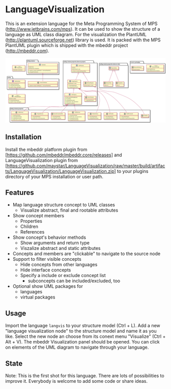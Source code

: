LanguageVisualization
=====================

This is an extension language for the Meta Programming System of MPS (http://www.jetbrains.com/mps). It can be used to show the structure of a language as UML class diagram.
For the visualization the PlantUML (http://plantuml.sourceforge.net) library is used. It is packed with the MPS PlantUML plugin which is shipped with the mbeddr project (http://mbeddr.com). 

<img src="./doc/tooling-screenshot.svg" width="600">

## Installation
Install the mbeddr platform plugin from [https://github.com/mbeddr/mbeddr.core/releases] and LanguageVisualization plugin from [https://github.com/maystar/LanguageVisualization/raw/master/build/artifacts/LanguageVisualization/LanguageVisualization.zip] to your plugins directory of your MPS installation or user path.

## Features
- Map language structure concept to UML classes
  - Visualize abstract, final and rootable attributes
- Show concept members
  - Properties
  - Children
  - References
- Show concept's behavior methods
  - Show arguments and return type
  - Viszalize abstract and static attributes
- Concepts and members are "clickable" to navigate to the source node
- Support to filter visible concepts
  - Hide concepts from other languages
  - Hide interface concepts
  - Specify a include or exclude concept list
    - subconcepts can be included/excluded, too
- Optional show UML packages for
  - languages
  - virtual packages

## Usage
Import the language `langvis` to your structure model (Ctrl + L). Add a new "language visualization node" to the structure model and name it as you like. Select the new node an choose from its conext menu "Visualize" (Ctrl + Alt + V). The mbeddr Visualization panel should be opened. You can click on elements of the UML diagram to navigate through your language.

## State
Note: This is the first shot for this language. There are lots of possibilities to improve it. Everybody is welcome to add some code or share ideas.


